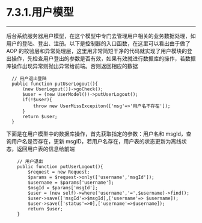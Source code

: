 # 7.3.1.用户模型

---

后台系统服务器用户模型，在这个模型中专门去管理用户相关的业务数据处理，如用户的登陆、登出、注册。以下是控制器的入口函数，在这里可以看出由于做了 AOP 的校验层和异常处理层，这里用非常简短干净的代码就实现了用户模块的登出操作，先检查用户登出的参数是否有效，如果有效就进行数据库的操作，若数据库操作出现异常则抛出异常给前端。否则返回相应的数据

```
  // 用户退出登陆
  public function putUserLogout(){
      (new UserLogout())->goCheck();
      $user = (new UserModel())->putUserLogout();
      if(!$user){
          throw new UserMissExcepiton(['msg'=>'用户名不存在']);
      }
      return $user;
  }
```

下面是在用户模型中的数据库操作，首先获取指定的参数：用户名和 msgId，查询用户名是否存在，更新 msgID，若用户名存在，用户表的状态更新为离线状态，返回用户表的信息给前端

```
    // 用户退出
    public function putUserLogout(){
        $request = new Request;
        $params = $request->only(['username','msgId']);
        $username = $params['username'];
        $msgId = $params['msgId'];
        $user = (new self)->where('username','=',$username)->find();
        $user->save(['msgId'=>$msgId],['username'=> $username]);
        $user->save(['status'=>0],['username'=>$username]);
        return $user;
    }
```
